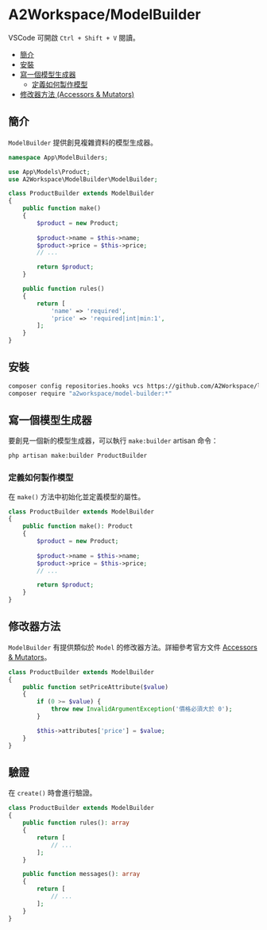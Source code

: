 # A2Workspace/ModelBuilder

VSCode 可開啟 `Ctrl + Shift + V` 閱讀。

- [簡介](##簡介)
- [安裝](##安裝)
- [寫一個模型生成器](##寫一個模型生成器)
  - [定義如何製作模型](##定義如何製作模型)
- [修改器方法 (Accessors & Mutators)](##修改器方法)

## 簡介

`ModelBuilder` 提供創見複雜資料的模型生成器。

```php
namespace App\ModelBuilders;

use App\Models\Product;
use A2Workspace\ModelBuilder\ModelBuilder;

class ProductBuilder extends ModelBuilder
{
    public function make()
    {
        $product = new Product;
        
        $product->name = $this->name;
        $product->price = $this->price;
        // ...

        return $product;
    }

    public function rules()
    {
        return [
            'name' => 'required',
            'price' => 'required|int|min:1',
        ];
    }
}
```

## 安裝

```bash
composer config repositories.hooks vcs https://github.com/A2Workspace/laravel-model-builder.git
composer require "a2workspace/model-builder:*"
```

## 寫一個模型生成器

要創見一個新的模型生成器，可以執行 `make:builder` artisan 命令：

```bash
php artisan make:builder ProductBuilder
```

### 定義如何製作模型

在 `make()` 方法中初始化並定義模型的屬性。

```php
class ProductBuilder extends ModelBuilder
{
    public function make(): Product
    {
        $product = new Product;
        
        $product->name = $this->name;
        $product->price = $this->price;
        // ...

        return $product;
    }
}
```

## 修改器方法

`ModelBuilder` 有提供類似於 `Model` 的修改器方法。詳細參考官方文件 [Accessors & Mutators](https://laravel.com/docs/8.x/eloquent-mutators#accessors-and-mutators)。

```php
class ProductBuilder extends ModelBuilder
{
    public function setPriceAttribute($value)
    {
        if (0 >= $value) {
            throw new InvalidArgumentException('價格必須大於 0');
        }

        $this->attributes['price'] = $value;
    }
}
```

## 驗證

在 `create()` 時會進行驗證。

```php
class ProductBuilder extends ModelBuilder
{
    public function rules(): array
    {
        return [
            // ...
        ];
    }

    public function messages(): array
    {
        return [
            // ...
        ];
    }
}
```